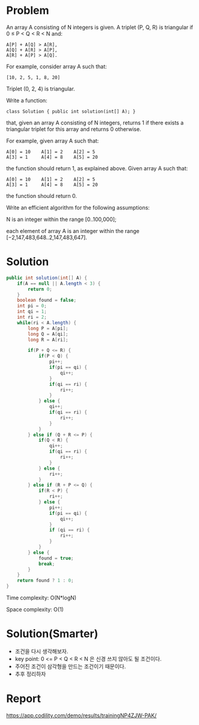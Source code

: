 # Problem
An array A consisting of N integers is given. A triplet (P, Q, R) is triangular if 0 ≤ P < Q < R < N and:

```
A[P] + A[Q] > A[R],
A[Q] + A[R] > A[P],  
A[R] + A[P] > A[Q].
```
For example, consider array A such that:
```
[10, 2, 5, 1, 8, 20]
```
Triplet (0, 2, 4) is triangular.

Write a function:

`class Solution { public int solution(int[] A); }`

that, given an array A consisting of N integers, returns 1 if there exists a triangular triplet for this array and returns 0 otherwise.

For example, given array A such that:
```
A[0] = 10    A[1] = 2    A[2] = 5
A[3] = 1     A[4] = 8    A[5] = 20
```
the function should return 1, as explained above. Given array A such that:

```
A[0] = 10    A[1] = 2    A[2] = 5
A[3] = 1     A[4] = 8    A[5] = 20
```
the function should return 0.

Write an efficient algorithm for the following assumptions:

N is an integer within the range [0..100,000];

each element of array A is an integer within the range [−2,147,483,648..2,147,483,647].

# Solution
```java
public int solution(int[] A) {
    if(A == null || A.length < 3) {
        return 0;
    }
    boolean found = false;
    int pi = 0;
    int qi = 1;
    int ri = 2;
    while(ri < A.length) {
        long P = A[pi];
        long Q = A[qi];
        long R = A[ri];

        if(P + Q <= R) {
            if(P < Q) {
                pi++;
                if(pi == qi) {
                    qi++;
                }
                if(qi == ri) {
                    ri++;
                }
            } else {
                qi++;
                if(qi == ri) {
                    ri++;
                }
            }                 
        } else if (Q + R <= P) {
            if(Q < R) {
                qi++;
                if(qi == ri) {
                    ri++;
                }
            } else {
                ri++;
            }
        } else if (R + P <= Q) {
            if(R < P) {
                ri++;
            } else {
                pi++;
                if(pi == qi) {
                    qi++;
                }
                if (qi == ri) {
                    ri++;
                }
            }
        } else {
            found = true;
            break;
        }
    }
    return found ? 1 : 0;
}
```
Time complexity: O(N*logN)

Space complexity: O(1)

# Solution(Smarter)
- 조건을 다시 생각해보자.
- key point: 0 <= P < Q < R < N 은 신경 쓰지 않아도 될 조건이다.
- 주어진 조건이 삼각형을 만드는 조건이기 때문이다.
- 추후 정리하자

# Report
https://app.codility.com/demo/results/trainingNP4ZJW-PAK/
